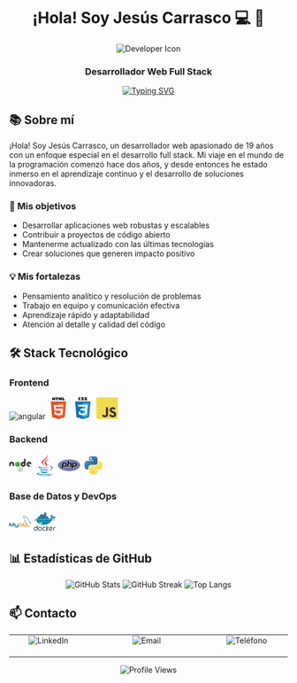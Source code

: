 # <h1 align="center">¡Hola! Soy Jesús Carrasco 💻 👋</h1>

<div align="center">
  <img src="https://cdn-icons-png.flaticon.com/512/1208/1208833.png" width="100" alt="Developer Icon">
  <h3>Desarrollador Web Full Stack</h3>
  <a href="https://git.io/typing-svg">
    <img src="https://readme-typing-svg.demolab.com?font=Fira+Code&size=16&pause=2000&center=true&vCenter=true&width=800&color=26F766&lines=A+programar+se+aprende+programando" alt="Typing SVG" />
  </a>
</div>

## 📚 Sobre mí

¡Hola! Soy Jesús Carrasco, un desarrollador web apasionado de 19 años con un enfoque especial en el desarrollo full stack. Mi viaje en el mundo de la programación comenzó hace dos años, y desde entonces he estado inmerso en el aprendizaje continuo y el desarrollo de soluciones innovadoras.

### 🎯 Mis objetivos
- Desarrollar aplicaciones web robustas y escalables
- Contribuir a proyectos de código abierto
- Mantenerme actualizado con las últimas tecnologías
- Crear soluciones que generen impacto positivo

### 💡 Mis fortalezas
- Pensamiento analítico y resolución de problemas
- Trabajo en equipo y comunicación efectiva
- Aprendizaje rápido y adaptabilidad
- Atención al detalle y calidad del código

## 🛠️ Stack Tecnológico

### Frontend
<div align="left">
  <img src="https://angular.io/assets/images/logos/angular/angular.svg" alt="angular" width="40" height="40" />
  <img src="https://raw.githubusercontent.com/devicons/devicon/master/icons/html5/html5-original-wordmark.svg" alt="html5" width="40" height="40" />
  <img src="https://raw.githubusercontent.com/devicons/devicon/master/icons/css3/css3-original-wordmark.svg" alt="css3" width="40" height="40" />
  <img src="https://raw.githubusercontent.com/devicons/devicon/master/icons/javascript/javascript-original.svg" alt="javascript" width="40" height="40" />
</div>

### Backend
<div align="left">
  <img src="https://raw.githubusercontent.com/devicons/devicon/master/icons/nodejs/nodejs-original-wordmark.svg" alt="nodejs" width="40" height="40" />
  <img src="https://raw.githubusercontent.com/devicons/devicon/master/icons/java/java-original.svg" alt="java" width="40" height="40" />
  <img src="https://raw.githubusercontent.com/devicons/devicon/master/icons/php/php-original.svg" alt="php" width="40" height="40" />
  <img src="https://raw.githubusercontent.com/devicons/devicon/master/icons/python/python-original.svg" alt="python" width="40" height="40" />
</div>

### Base de Datos y DevOps
<div align="left">
  <img src="https://raw.githubusercontent.com/devicons/devicon/master/icons/mysql/mysql-original-wordmark.svg" alt="mysql" width="40" height="40" />
  <img src="https://raw.githubusercontent.com/devicons/devicon/master/icons/docker/docker-original-wordmark.svg" alt="docker" width="40" height="40" />
</div>

## 📊 Estadísticas de GitHub

<div align="center">
  <!-- Cambia TU_USUARIO_GITHUB por tu usuario real de GitHub -->
  <img src="https://github-readme-stats.vercel.app/api?username=jesuscarrasco4&show_icons=true&theme=radical" alt="GitHub Stats" />
  <img src="https://github-readme-streak-stats.herokuapp.com/?user=jesuscarrasco4&theme=radical" alt="GitHub Streak" />
  <img src="https://github-readme-stats.vercel.app/api/top-langs/?username=jesuscarrasco4&layout=compact&theme=radical" alt="Top Langs" />
</div>

## 📫 Contacto

<div align="center">

<table>
  <tr>
    <td align="center" width="33%">
      <a href="https://www.linkedin.com/in/jesus-carrasco-toscano-7753352b8/" target="_blank" style="text-decoration:none;">
        <img src="https://cdn-icons-png.flaticon.com/512/174/174857.png" alt="LinkedIn" width="40"/><br>
        <span style="color:white; text-decoration:none;">LinkedIn</span>
      </a>
    </td>
    <td align="center" width="33%">
      <a href="mailto:jesusscarrasco04@gmail.com" style="text-decoration:none;">
        <img src="https://upload.wikimedia.org/wikipedia/commons/7/7e/Gmail_icon_%282020%29.svg" alt="Email" width="40"/><br>
        <span style="color:white; text-decoration:none;">jesusscarrasco04@gmail.com</span>
      </a>
    </td>
    <td align="center" width="33%">
      <a href="tel:+34693819612" style="text-decoration:none;">
        <img src="https://cdn-icons-png.flaticon.com/512/724/724664.png" alt="Teléfono" width="40"/><br>
        <span style="color:white; text-decoration:none;">+34 693819612</span>
      </a>
    </td>
  </tr>
</table>
</div>

<div align="center">
  <img src="https://komarev.com/ghpvc/?username=TU_USUARIO_GITHUB&style=flat-square&color=blue" alt="Profile Views"/>
</div>
